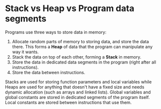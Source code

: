 # Stack vs Heap vs Program data segments

Programs use three ways to store data in memory:

1. Allocate random parts of memory to storing data, and store the data there. This forms a **Heap** of data that the program can manipulate any way it wants.
2. Stack the data on top of each other, forming a **Stack** in memory.
3. Store the data in dedicated data segments in the program (right after all instructions).
4. Store the data between instructions.

Stacks are used for storing function parameters and local variables while Heaps are used for anything that doesn't have a fixed size and needs dynamic allocation (such as arrays and linked lists). Global variables and global constants are stored in dedicated segments of the program itself.  Local constants are stored between instructions that use them.
